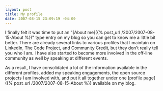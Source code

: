 ```yaml
---
layout: post
title: My profile
date: 2007-08-15 23:09:19 -04:00
---
```


I finally felt it was time to put an "[About me]({% post_url /2007/2007-08-15-About %})" type entry on my blog so you can get to know me a little bit better. There are already several links to various profiles that I maintain on LinkedIn, The Code Project, and Community Credit, but they don't really tell you who I am. I have also started to become more involved in the off-line community as well by speaking at different events.

As a result, I have consolidated a lot of the information available in the different profiles, added my speaking engagements, the open source projects I am involved with, and put it all together under one [profile page]({% post_url /2007/2007-08-15-About %}) available on my blog.
